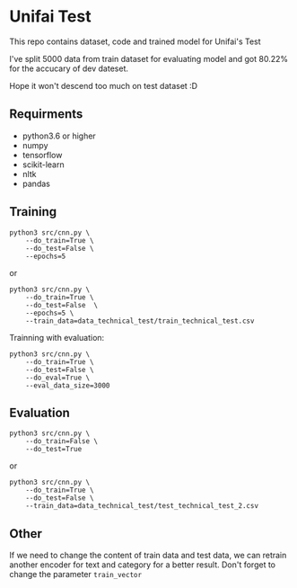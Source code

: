# Unifai Test

This repo contains dataset, code and trained model for Unifai's Test

I've split 5000 data from train dataset for evaluating model and got 80.22% for the accucary of dev dateset. 

Hope it won't descend too much on test dataset :D


## Requirments
- python3.6 or higher
- numpy
- tensorflow
- scikit-learn
- nltk
- pandas

## Training

```shell
python3 src/cnn.py \
    --do_train=True \
    --do_test=False \
    --epochs=5
```

or 

```
python3 src/cnn.py \
    --do_train=True \
    --do_test=False  \
    --epochs=5 \
    --train_data=data_technical_test/train_technical_test.csv
```

Trainning with evaluation:

```
python3 src/cnn.py \
    --do_train=True \
    --do_test=False \
    --do_eval=True \
    --eval_data_size=3000
```

## Evaluation

```
python3 src/cnn.py \
    --do_train=False \
    --do_test=True
```

or 

```
python3 src/cnn.py \
    --do_train=True \
    --do_test=False \
    --train_data=data_technical_test/test_technical_test_2.csv
```

## Other

If we need to change the content of train data and test data, we can retrain another encoder for text and category for a better result. Don't forget to change the parameter `train_vector`
